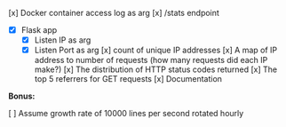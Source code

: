 [x] Docker container access log as arg
[x] /stats endpoint
- [x] Flask app
  - [x] Listen IP as arg
  - [x] Listen Port as arg
[x] count of unique IP addresses
[x] A map of IP address to number of requests (how many requests did each IP make?)
[x] The distribution of HTTP status codes returned
[x] The top 5 referrers for GET requests
[x] Documentation

**Bonus:**

[ ] Assume growth rate of 10000 lines per second rotated hourly
